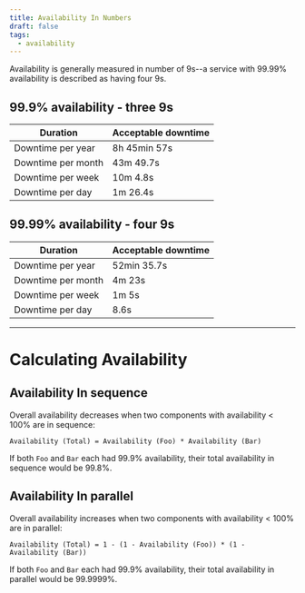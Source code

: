 ```yaml
---
title: Availability In Numbers
draft: false
tags:
  - availability
---
```

Availability is generally measured in number of 9s--a service with 99.99% availability is described as having four 9s.

## 99.9% availability - three 9s

|Duration|Acceptable downtime|
|---|---|
|Downtime per year|8h 45min 57s|
|Downtime per month|43m 49.7s|
|Downtime per week|10m 4.8s|
|Downtime per day|1m 26.4s|

## 99.99% availability - four 9s

|Duration|Acceptable downtime|
|---|---|
|Downtime per year|52min 35.7s|
|Downtime per month|4m 23s|
|Downtime per week|1m 5s|
|Downtime per day|8.6s|

---

# Calculating Availability

## Availability In sequence

Overall availability decreases when two components with availability < 100% are in sequence:

```
Availability (Total) = Availability (Foo) * Availability (Bar)
```

If both `Foo` and `Bar` each had 99.9% availability, their total availability in sequence would be 99.8%.



## Availability In parallel

Overall availability increases when two components with availability < 100% are in parallel:

```
Availability (Total) = 1 - (1 - Availability (Foo)) * (1 - Availability (Bar))
```

If both `Foo` and `Bar` each had 99.9% availability, their total availability in parallel would be 99.9999%.